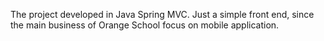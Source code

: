 The project developed in Java Spring MVC.
Just a simple front end, since the main business of Orange School focus on mobile application.
